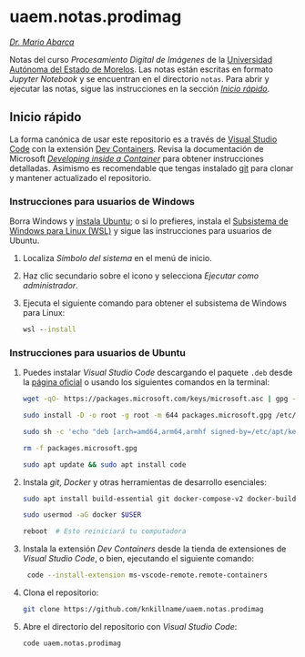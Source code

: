 
# uaem.notas.prodimag

[*Dr. Mario Abarca*][knkillname]

Notas del curso *Procesamiento Digital de Imágenes* de la
[Universidad Autónoma del Estado de Morelos][uaem].
Las notas están escritas en formato *Jupyter Notebook* y se encuentran en el
directorio `notas`.
Para abrir y ejecutar las notas, sigue las instrucciones en la sección
[*Inicio rápido*](#inicio-rápido).

## Inicio rápido

La forma canónica de usar este repositorio es a través de
[Visual Studio Code][vscode] con la extensión
[Dev Containers][devcontainersext].
Revisa la documentación de Microsoft
[*Developing inside a Container*][devcontainer] para obtener instrucciones
detalladas.
Asimismo es recomendable que tengas instalado [git][git] para clonar y mantener
actualizado el repositorio.

### Instrucciones para usuarios de Windows

Borra Windows y [instala Ubuntu][ubuntu]; o si lo prefieres, instala el
[Subsistema de Windows para Linux (WSL)][wsl2] y sigue las instrucciones para
usuarios de Ubuntu.

1. Localiza *Símbolo del sistema* en el menú de inicio.
2. Haz clic secundario sobre el icono y selecciona *Ejecutar como
   administrador*.
3. Ejecuta el siguiente comando para obtener el subsistema de Windows para
   Linux:

   ```cmd
   wsl --install
   ```

### Instrucciones para usuarios de Ubuntu

1. Puedes instalar *Visual Studio Code* descargando el paquete `.deb` desde la
   [página oficial][vscode] o usando los siguientes comandos en la terminal:

   ```bash
   wget -qO- https://packages.microsoft.com/keys/microsoft.asc | gpg --dearmor > packages.microsoft.gpg

   sudo install -D -o root -g root -m 644 packages.microsoft.gpg /etc/apt/keyrings/packages.microsoft.gpg

   sudo sh -c 'echo "deb [arch=amd64,arm64,armhf signed-by=/etc/apt/keyrings/packages.microsoft.gpg] https://packages.microsoft.com/repos/code stable main" > /etc/apt/sources.list.d/vscode.list'

   rm -f packages.microsoft.gpg
   
   sudo apt update && sudo apt install code
   ```

2. Instala *git*, *Docker* y otras herramientas de desarrollo esenciales:

   ```bash
   sudo apt install build-essential git docker-compose-v2 docker-buildx

   sudo usermod -aG docker $USER

   reboot  # Esto reiniciará tu computadora
   ```

3. Instala la extensión *Dev Containers* desde la tienda de extensiones de
   *Visual Studio Code*, o bien, ejecutando el siguiente comando:

   ```bash
    code --install-extension ms-vscode-remote.remote-containers
    ```

4. Clona el repositorio:

   ```bash
   git clone https://github.com/knkillname/uaem.notas.prodimag
    ```

5. Abre el directorio del repositorio con *Visual Studio Code*:

   ```bash
   code uaem.notas.prodimag
   ```

<!-- Referencias -->
[devcontainer]: https://code.visualstudio.com/docs/remote/containers
[devcontainersext]: https://marketplace.visualstudio.com/items?itemName=ms-vscode-remote.remote-containers
[git]: https://git-scm.com/
[knkillname]: https://www.knkillname.org/
[uaem]: http://www.uaem.mx
[ubuntu]: https://ubuntu.com/tutorials/install-ubuntu-desktop
[vscode]: https://code.visualstudio.com
[wsl2]: https://docs.microsoft.com/es-mx/windows/wsl/install
